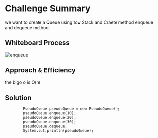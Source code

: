 # Challenge Summary
we want to create a Queue using tow Stack
and Craete method enqueue and dequeue method.
## Whiteboard Process
![enqueue](https://user-images.githubusercontent.com/97642724/158908610-a8097996-924b-4374-a72f-272a70b3263d.JPG)

## Approach & Efficiency
the bigo o is O(n)

## Solution
````
        PseudoQueue pseudoQueue = new PseudoQueue();
        pseudoQueue.enqueue(10);
        pseudoQueue.enqueue(20);
        pseudoQueue.enqueue(30);
        pseudoQueue.dequeue;
        System.out.println(pseudoQueue);
````
